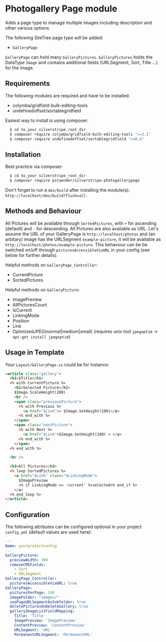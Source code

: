 # Photogallery Page module

Adds a page type to manage multiple images including description and other various options

The following SiteTree page type will be added:

  * `GalleryPage`

`GalleryPage` can hold many `GalleryPictures`. `GalleryPictures` holds the DataType `Image` and contains additional fields (URLSegment, Sort, Title …) for the image.

## Requirements

The following modules are required and have to be installed:

  * colymba/gridfield-bulk-editing-tools
  * undefinedoffset/sortablegridfield

Easiest way to install is using composer:

```sh
  $ cd to_your_silverstripe_root_dir
  $ composer require colymba/gridfield-bulk-editing-tools ">=2.1"
  $ composer require undefinedoffset/sortablegridfield ">=0.4"
```

## Installation

Best practice via composer:

```sh
  $ cd to_your_silverstripe_root_dir
  $ composer require pstaender/silverstripe-photogallerypage
```

Don't forget to run a `dev/build` after installing the module(s): `http://localhost/dev/build?flush=all`.

## Methods and Behaviour

All Pictures will be available through `SortedPictures`, with `+` for ascending (default) and `-` for descending. All Pictures are also available as URL. Let's assume the URL of your GalleryPage is `http://localhost/photos` and (an arbitary) image has the URLSegment `example-picture`, it will be available as `http://localhost/photos/example-picture`. This behaviour can be be switched on/off through `picturesAccessibleViaURL` in your config (see below for further details).

Helpful methods on `GalleryPage_Controller`:

  * CurrentPicture
  * SortedPictures

Helpful methods on `GalleryPicture`:

  * ImagePreview
  * AllPicturesCount
  * IsCurrent
  * LinkingMode
  * Position
  * Link
  * OptimizedJPEG(normal|medium|small) (requires unix tool `jpegoptim` -> `apt-get install jpegoptim`)

## Usage in Template

Your `Layout/GalleryPage.ss` could be for instance:

```html
<article class="gallery">
  <h1>$Title</h1>
  <% with CurrentPicture %>
    <h2>Selected Picture</h2>
    $Image.ScaleHeight(200)
    <br />
    <span class="previousPicture">
      <% with Previous %>
        <a href="$Link">« $Image.SetHeight(100)</a>
      <% end_with %>
    </span>
    <span class="nextPicture">
      <% with Next %>
        <a href="$Link">$Image.SetHeight(100) » </a>
      <% end_with %>
    </span>
  <% end_with %>

  <br />

  <h3>All Pictures</h3>
  <% loop SortedPictures %>
    <a href="$Link" class="$LinkingMode">
      $ImagePreview
      <% if LinkingMode == 'current' %>selected<% end_if %>
    </a>
  <% end_loop %>
</article>
```

## Configuration

The following attributes can be configured optional in your project `config.yml` (default values are used here):

```yml
---
Name: yourprojectconfig
---
GalleryPicture:
  previewWidth: 300
  removeCMSFields:
    - Sort
    - URLSegment
GalleryPage_Controller:
  picturesAccessibleViaURL: true
GalleryPage:
  picturesPerPage: 100
  imageFolder: "images/"
  usePageURLSegmentAsSubfolder: true
  deletePicturesOnDeleteGallery: true
  galleryImageListFieldMapping:
    Title: 'Title'
    ImagePreview: 'ImagePreview'
    ContentPreview: 'ContentPreview'
    URLSegment: 'URL'
    PermanentURLSegment: 'PermanentURL'
```
